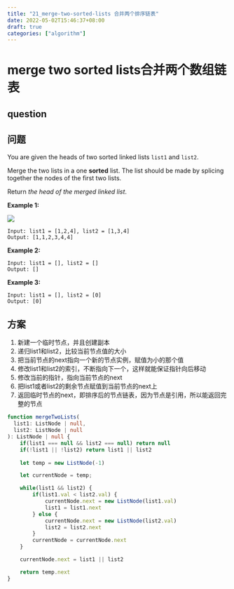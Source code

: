 ```yaml
---
title: "21_merge-two-sorted-lists 合并两个排序链表"
date: 2022-05-02T15:46:37+08:00
draft: true
categories: ["algorithm"]
---
```









# merge two sorted lists合并两个数组链表

## question



## 问题



You are given the heads of two sorted linked lists `list1` and `list2`.

Merge the two lists in a one **sorted** list. The list should be made by splicing together the nodes of the first two lists.

Return *the head of the merged linked list*.

**Example 1:**

![](https://assets.leetcode.com/uploads/2020/10/03/merge_ex1.jpg)

```
Input: list1 = [1,2,4], list2 = [1,3,4]
Output: [1,1,2,3,4,4]
```

**Example 2:**

```
Input: list1 = [], list2 = []
Output: []
```

**Example 3:**

```
Input: list1 = [], list2 = [0]
Output: [0]
```

 

## 方案



1. 新建一个临时节点，并且创建副本
2. 递归list1和list2，比较当前节点值的大小
3. 把当前节点的next指向一个新的节点实例，赋值为小的那个值
4. 修改list1和list2的索引，不断指向下一个，这样就能保证指针向后移动
5. 修改当前的指针，指向当前节点的next
6. 把list1或者list2的剩余节点赋值到当前节点的next上
7. 返回临时节点的next，即排序后的节点链表，因为节点是引用，所以能返回完整的节点






```typescript
function mergeTwoLists(
  list1: ListNode | null,
  list2: ListNode | null
): ListNode | null {
    if(list1 === null && list2 === null) return null
    if(!list1 || !list2) return list1 || list2
    
    let temp = new ListNode(-1)

    let currentNode = temp;

    while(list1 && list2) {
        if(list1.val < list2.val) {
            currentNode.next = new ListNode(list1.val)
            list1 = list1.next
        } else {
            currentNode.next = new ListNode(list2.val)
            list2 = list2.next
        }
        currentNode = currentNode.next
    }

    currentNode.next = list1 || list2

    return temp.next
}
```
